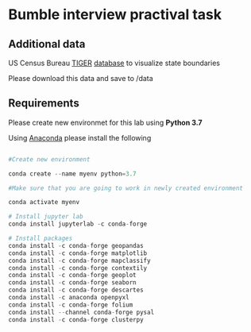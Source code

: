 # Bumble interview practival task

## Additional data

 US Census Bureau [TIGER](https://www2.census.gov/geo/tiger/GENZ2018/description.pdf)  [database](https://www2.census.gov/geo/tiger/GENZ2018/shp/cb_2018_us_state_20m.zip) to visualize state boundaries 
 
 Please download this data and save to /data 

## Requirements

Please create new environmet for this lab using  **Python 3.7**
 
Using [Anaconda](https://docs.anaconda.com/anaconda/install/)  please install the following 

```python

#Create new environment

conda create --name myenv python=3.7

#Make sure that you are going to work in newly created environment

conda activate myenv

# Install jupyter lab
conda install jupyterlab -c conda-forge

# Install packages
conda install -c conda-forge geopandas
conda install -c conda-forge matplotlib
conda install -c conda-forge mapclassify
conda install -c conda-forge contextily
conda install -c conda-forge geoplot
conda install -c conda-forge seaborn
conda install -c conda-forge descartes 
conda install -c anaconda openpyxl
conda install -c conda-forge folium
conda install --channel conda-forge pysal
conda install -c conda-forge clusterpy
```

